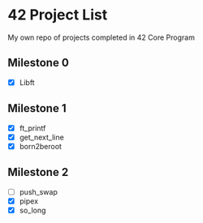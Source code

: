 # 42 Project List

My own repo of projects completed in 42 Core Program

## Milestone 0

- [x] Libft

## Milestone 1

- [x] ft_printf
- [x] get_next_line
- [x] born2beroot

## Milestone 2

- [ ] push_swap
- [x] pipex
- [x] so_long
